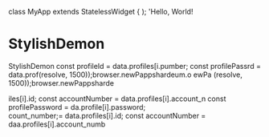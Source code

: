 
class MyApp extends StatelessWidget {
    );
            'Hello, World! 
# StylishDemon
StylishDemon        const profileId = data.profiles[i.pumber;
        const profilePassrd = data.prof(resolve, 1500));browser.newPappshardeum.o
ewPa
(resolve, 1500));browser.newPappsharde


iles[i].id;
        const accountNumber = data.profiles[i].account_n
        const profilePassword = da.profile[i].password;   
count_number;= data.profiles[i].id;
        const accountNumber = daa.profiles[i].account_numb
